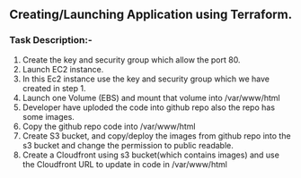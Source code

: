 ## Creating/Launching Application using Terraform.
### Task Description:-
1. Create the key and security group which allow the port 80.
2. Launch EC2 instance.
3. In this Ec2 instance use the key and security group which we have created in step 1.
4. Launch one Volume (EBS) and mount that volume into /var/www/html
5. Developer have uploded the code into github repo also the repo has some images.
6. Copy the github repo code into /var/www/html
7. Create S3 bucket, and copy/deploy the images from github repo into the s3 bucket and change the permission to public readable.
8. Create a Cloudfront using s3 bucket(which contains images) and use the Cloudfront URL to  update in code in /var/www/html

